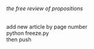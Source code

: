 ###### the free review of propositions

add new article by page number  
python freeze.py  
then push  
